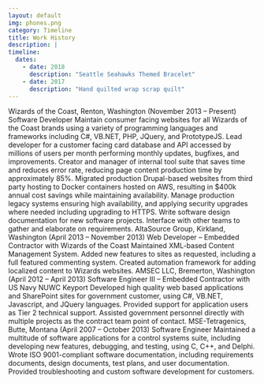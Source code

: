 ```yaml
---
layout: default
img: phones.png
category: Timeline
title: Work History
description: |
timeline:
  dates: 
    - date: 2018
      description: "Seattle Seahawks Themed Bracelet"
    - date: 2017
      description: "Hand quilted wrap scrap quilt"
---
```

Wizards of the Coast, Renton, Washington (November 2013 – Present)
Software Developer
Maintain consumer facing websites for all Wizards of the Coast brands using a variety of programming languages and frameworks including C#,
VB.NET, PHP, JQuery, and PrototypeJS.
Lead developer for a customer facing card database and API accessed by millions of users per month performing monthly updates, bugfixes, and
improvements.
Creator and manager of internal tool suite that saves time and reduces error rate, reducing page content production time by approximately 85%.
Migrated production Drupal-based websites from third party hosting to Docker containers hosted on AWS, resulting in $400k annual cost savings
while maintaining availability.
Manage production legacy systems ensuring high availability, and applying security upgrades where needed including upgrading to HTTPS.
Write software design documentation for new software projects.
Interface with other teams to gather and elaborate on requirements.
AltaSource Group, Kirkland, Washington (April 2013 – November 2013)
Web Developer – Embedded Contractor with Wizards of the Coast
Maintained XML-based Content Management System.
Added new features to sites as requested, including a full featured commenting system.
Created automation framework for adding localized content to Wizards websites.
AMSEC LLC, Bremerton, Washington (April 2012 – April 2013)
Software Engineer III – Embedded Contractor with US Navy NUWC Keyport
Developed high quality web based applications and SharePoint sites for government customer, using C#, VB.NET, Javascript, and JQuery
languages.
Provided support for application users as Tier 2 technical support.
Assisted government personnel directly with multiple projects as the contract team point of contact.
MSE-Tetragenics, Butte, Montana (April 2007 – October 2013)
Software Engineer
Maintained a multitude of software applications for a control systems suite, including developing new features, debugging, and testing, using C,
C++, and Delphi.
Wrote ISO 9001-compliant software documentation, including requirements documents, design documents, test plans, and user documentation.
Provided troubleshooting and custom software development for customers.
